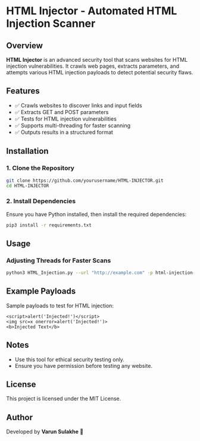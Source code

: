 # HTML Injector - Automated HTML Injection Scanner

## Overview
**HTML Injector** is an advanced security tool that scans websites for HTML injection vulnerabilities. It crawls web pages, extracts parameters, and attempts various HTML injection payloads to detect potential security flaws.

## Features
- ✅ Crawls websites to discover links and input fields
- ✅ Extracts GET and POST parameters
- ✅ Tests for HTML injection vulnerabilities
- ✅ Supports multi-threading for faster scanning
- ✅ Outputs results in a structured format

## Installation
### 1. Clone the Repository
```bash
git clone https://github.com/yourusername/HTML-INJECTOR.git
cd HTML-INJECTOR
```

### 2. Install Dependencies
Ensure you have Python installed, then install the required dependencies:
```bash
pip3 install -r requirements.txt
```

## Usage
### Adjusting Threads for Faster Scans 
```bash
python3 HTML_Injection.py --url "http://example.com" -p html-injection-payload.txt -t 20 --crawl
```

## Example Payloads
Sample payloads to test for HTML injection:
```
<script>alert('Injected!')</script>
<img src=x onerror=alert('Injected!')>
<b>Injected Text</b>
```

## Notes
- Use this tool for ethical security testing only.
- Ensure you have permission before testing any website.

## License
This project is licensed under the MIT License.

## Author
Developed by **Varun Sulakhe** 🚀

